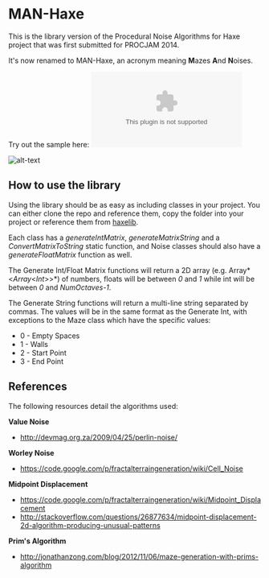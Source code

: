 # MAN-Haxe
This is the library version of the Procedural Noise Algorithms for Haxe project that was first submitted for PROCJAM 2014.

It's now renamed to MAN-Haxe, an acronym meaning **M**azes **A**nd **N**oises.

Try out the sample here: ![alt-text](https://dl.dropboxusercontent.com/u/78698224/MANHaxe.swf "Flash Demo")

![alt-text](https://raw.githubusercontent.com/gamepopper/MAN-Haxe/master/sample/screenshot.png "MAN-Haxe Sample Screenshot")

## How to use the library
Using the library should be as easy as including classes in your project. You can either clone the repo and reference them, copy the folder into your project or reference them from [haxelib](http://lib.haxe.org/p/MAN-Haxe).

Each class has a *generateIntMatrix*, *generateMatrixString* and a *ConvertMatrixToString* static function, and Noise classes should also have a *generateFloatMatrix* function as well.

The Generate Int/Float Matrix functions will return a 2D array (e.g. Array*<*Array*<*Int*>>*) of numbers, floats will be between *0* and *1* while int will be between *0* and *NumOctaves-1*.

The Generate String functions will return a multi-line string separated by commas. The values will be in the same format as the Generate Int, with exceptions to the Maze class which have the specific values:
* 0 - Empty Spaces
* 1 - Walls
* 2 - Start Point
* 3 - End Point

## References
The following resources detail the algorithms used:

**Value Noise**
* http://devmag.org.za/2009/04/25/perlin-noise/

**Worley Noise**
* https://code.google.com/p/fractalterraingeneration/wiki/Cell_Noise

**Midpoint Displacement**
* https://code.google.com/p/fractalterraingeneration/wiki/Midpoint_Displacement
* http://stackoverflow.com/questions/26877634/midpoint-displacement-2d-algorithm-producing-unusual-patterns

**Prim's Algorithm**
* http://jonathanzong.com/blog/2012/11/06/maze-generation-with-prims-algorithm

